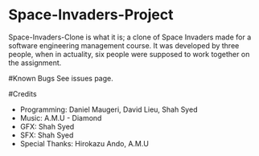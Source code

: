 Space-Invaders-Project
======================

Space-Invaders-Clone is what it is; a clone of Space Invaders made for a software engineering management course. It was developed by three people, when in actuality, six people were supposed to work together on the assignment.

#Known Bugs
See issues page.

#Credits
* Programming: Daniel Maugeri, David Lieu, Shah Syed
* Music: A.M.U - Diamond
* GFX: Shah Syed
* SFX: Shah Syed
* Special Thanks: Hirokazu Ando, A.M.U
